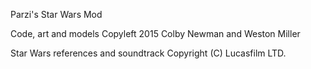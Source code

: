 Parzi's Star Wars Mod
 
Code, art and models Copyleft 2015 Colby Newman and Weston Miller
 
 
Star Wars references and soundtrack Copyright (C) Lucasfilm LTD.

